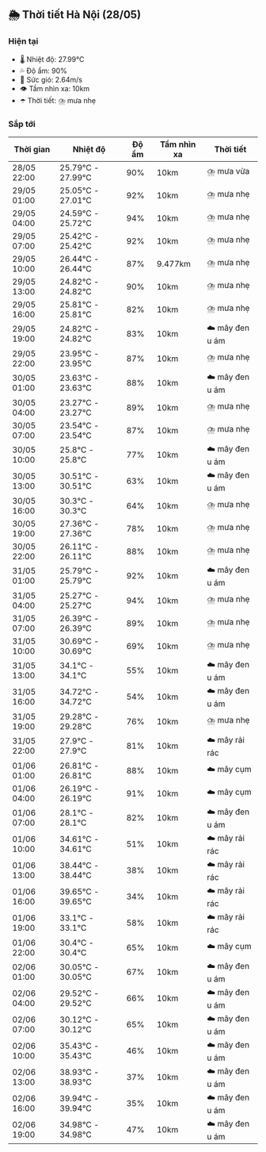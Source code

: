 ## 🌦️ Thời tiết Hà Nội (28/05)

### Hiện tại

- 🌡️ Nhiệt độ: 27.99℃
- 💦 Độ ẩm: 90%
- 💨 Sức gió: 2.64m/s
- 👁️ Tầm nhìn xa: 10km
- ☂️ Thời tiết: ⛈️ mưa nhẹ

### Sắp tới

| Thời gian | Nhiệt độ | Độ ẩm | Tầm nhìn xa | Thời tiết |
| --- | --- | --- | --- | --- |
| 28/05 22:00 | 25.79℃ - 27.99℃ | 90% | 10km | ⛈️ mưa vừa |
| 29/05 01:00 | 25.05℃ - 27.01℃ | 92% | 10km | ⛈️ mưa nhẹ |
| 29/05 04:00 | 24.59℃ - 25.72℃ | 94% | 10km | ⛈️ mưa nhẹ |
| 29/05 07:00 | 25.42℃ - 25.42℃ | 92% | 10km | ⛈️ mưa nhẹ |
| 29/05 10:00 | 26.44℃ - 26.44℃ | 87% | 9.477km | ⛈️ mưa nhẹ |
| 29/05 13:00 | 24.82℃ - 24.82℃ | 90% | 10km | ⛈️ mưa nhẹ |
| 29/05 16:00 | 25.81℃ - 25.81℃ | 82% | 10km | ⛈️ mưa nhẹ |
| 29/05 19:00 | 24.82℃ - 24.82℃ | 83% | 10km | ☁️ mây đen u ám |
| 29/05 22:00 | 23.95℃ - 23.95℃ | 87% | 10km | ⛈️ mưa nhẹ |
| 30/05 01:00 | 23.63℃ - 23.63℃ | 88% | 10km | ☁️ mây đen u ám |
| 30/05 04:00 | 23.27℃ - 23.27℃ | 89% | 10km | ⛈️ mưa nhẹ |
| 30/05 07:00 | 23.54℃ - 23.54℃ | 87% | 10km | ⛈️ mưa nhẹ |
| 30/05 10:00 | 25.8℃ - 25.8℃ | 77% | 10km | ☁️ mây đen u ám |
| 30/05 13:00 | 30.51℃ - 30.51℃ | 63% | 10km | ☁️ mây đen u ám |
| 30/05 16:00 | 30.3℃ - 30.3℃ | 64% | 10km | ⛈️ mưa nhẹ |
| 30/05 19:00 | 27.36℃ - 27.36℃ | 78% | 10km | ⛈️ mưa nhẹ |
| 30/05 22:00 | 26.11℃ - 26.11℃ | 88% | 10km | ⛈️ mưa nhẹ |
| 31/05 01:00 | 25.79℃ - 25.79℃ | 92% | 10km | ☁️ mây đen u ám |
| 31/05 04:00 | 25.27℃ - 25.27℃ | 94% | 10km | ⛈️ mưa nhẹ |
| 31/05 07:00 | 26.39℃ - 26.39℃ | 89% | 10km | ⛈️ mưa nhẹ |
| 31/05 10:00 | 30.69℃ - 30.69℃ | 69% | 10km | ⛈️ mưa nhẹ |
| 31/05 13:00 | 34.1℃ - 34.1℃ | 55% | 10km | ☁️ mây đen u ám |
| 31/05 16:00 | 34.72℃ - 34.72℃ | 54% | 10km | ☁️ mây đen u ám |
| 31/05 19:00 | 29.28℃ - 29.28℃ | 76% | 10km | ⛈️ mưa nhẹ |
| 31/05 22:00 | 27.9℃ - 27.9℃ | 81% | 10km | ☁️ mây rải rác |
| 01/06 01:00 | 26.81℃ - 26.81℃ | 88% | 10km | ☁️ mây cụm |
| 01/06 04:00 | 26.19℃ - 26.19℃ | 91% | 10km | ☁️ mây cụm |
| 01/06 07:00 | 28.1℃ - 28.1℃ | 82% | 10km | ☁️ mây đen u ám |
| 01/06 10:00 | 34.61℃ - 34.61℃ | 51% | 10km | ☁️ mây rải rác |
| 01/06 13:00 | 38.44℃ - 38.44℃ | 38% | 10km | ☁️ mây rải rác |
| 01/06 16:00 | 39.65℃ - 39.65℃ | 34% | 10km | ☁️ mây rải rác |
| 01/06 19:00 | 33.1℃ - 33.1℃ | 58% | 10km | ☁️ mây rải rác |
| 01/06 22:00 | 30.4℃ - 30.4℃ | 65% | 10km | ☁️ mây cụm |
| 02/06 01:00 | 30.05℃ - 30.05℃ | 67% | 10km | ☁️ mây đen u ám |
| 02/06 04:00 | 29.52℃ - 29.52℃ | 66% | 10km | ☁️ mây đen u ám |
| 02/06 07:00 | 30.12℃ - 30.12℃ | 65% | 10km | ☁️ mây đen u ám |
| 02/06 10:00 | 35.43℃ - 35.43℃ | 46% | 10km | ☁️ mây đen u ám |
| 02/06 13:00 | 38.93℃ - 38.93℃ | 37% | 10km | ☁️ mây đen u ám |
| 02/06 16:00 | 39.94℃ - 39.94℃ | 35% | 10km | ☁️ mây đen u ám |
| 02/06 19:00 | 34.98℃ - 34.98℃ | 47% | 10km | ☁️ mây đen u ám |

